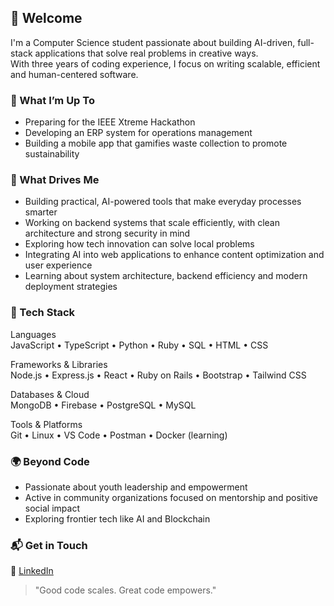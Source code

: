 ## 👋 Welcome

I'm a Computer Science student passionate about building AI-driven, full-stack applications that solve real problems in creative ways.  
With three years of coding experience, I focus on writing scalable, efficient and human-centered software.

### 🚀 What I’m Up To

- Preparing for the IEEE Xtreme Hackathon  
- Developing an ERP system for operations management  
- Building a mobile app that gamifies waste collection to promote sustainability  

### 🧠 What Drives Me

- Building practical, AI-powered tools that make everyday processes smarter  
- Working on backend systems that scale efficiently, with clean architecture and strong security in mind  
- Exploring how tech innovation can solve local problems  
- Integrating AI into web applications to enhance content optimization and user experience 
- Learning about system architecture, backend efficiency and modern deployment strategies  

### 🧰 Tech Stack

Languages  
JavaScript • TypeScript • Python • Ruby • SQL • HTML • CSS  

Frameworks & Libraries  
Node.js • Express.js • React • Ruby on Rails • Bootstrap • Tailwind CSS  

Databases & Cloud  
MongoDB • Firebase • PostgreSQL • MySQL  

Tools & Platforms  
Git • Linux • VS Code • Postman • Docker (learning)  

### 🌍 Beyond Code

- Passionate about youth leadership and empowerment  
- Active in community organizations focused on mentorship and positive social impact
- Exploring frontier tech like AI and Blockchain  

### 📬 Get in Touch

💼 [LinkedIn](https://www.linkedin.com/in/emmanuel-mukira-809658273/)  

> "Good code scales. Great code empowers."
